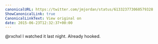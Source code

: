 ```yaml
---
canonicalURL: https://twitter.com/jmjordan/status/613323773060579328
ShowCanonicalLink: true
CanonicalLinkText: View original on
date: 2015-06-23T12:32:37+00:00
---
```

@rxchxl I watched it last night. Already hooked.
